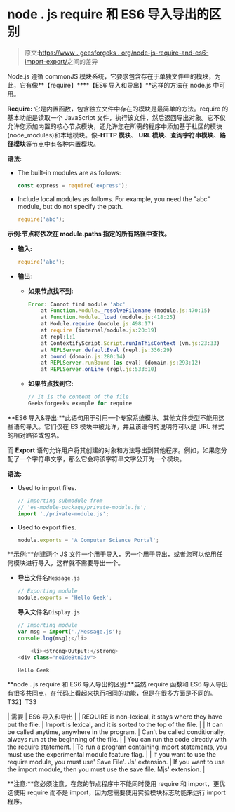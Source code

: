 # node . js require 和 ES6 导入导出的区别

> 原文:[https://www . geesforgeks . org/node-js-require-and-es6-import-export/](https://www.geeksforgeeks.org/difference-between-node-js-require-and-es6-import-and-export/)之间的差异

Node.js 遵循 commonJS 模块系统，它要求包含存在于单独文件中的模块，为此，它有像**【require】****【ES6 导入和导出】**这样的方法在 node.js 中可用。

**Require:** 它是内置函数，包含独立文件中存在的模块是最简单的方法。require 的基本功能是读取一个 JavaScript 文件，执行该文件，然后返回导出对象。它不仅允许您添加内置的核心节点模块，还允许您在所需的程序中添加基于社区的模块(node_modules)和本地模块。像–**HTTP 模块**、 **URL 模块**、**查询字符串模块**、**路径模块**等节点中有各种内置模块。

**语法:**

*   The built-in modules are as follows:

    ```js
    const express = require('express');
    ```

*   Include local modules as follows. For example, you need the "abc" module, but do not specify the path.

    ```js
    require('abc');
    ```

**示例:**节点将依次在 module.paths 指定的所有路径中查找**。**

*   **输入:**

    ```js
    require('abc');
    ```

*   **输出:**
    *   **如果节点找不到:**

        ```js
        Error: Cannot find module 'abc'
            at Function.Module._resolveFilename (module.js:470:15)
            at Function.Module._load (module.js:418:25)
            at Module.require (module.js:498:17)
            at require (internal/module.js:20:19)
            at repl:1:1
            at ContextifyScript.Script.runInThisContext (vm.js:23:33)
            at REPLServer.defaultEval (repl.js:336:29)
            at bound (domain.js:280:14)
            at REPLServer.runBound [as eval] (domain.js:293:12)
            at REPLServer.onLine (repl.js:533:10)
        ```

    *   **如果节点找到它:**

        ```js
        // It is the content of the file
        Geeksforgeeks example for require
        ```

**ES6 导入&导出:**此语句用于引用一个专家系统模块。其他文件类型不能用这些语句导入。它们仅在 ES 模块中被允许，并且该语句的说明符可以是 URL 样式的相对路径或包名。

而 **Export** 语句允许用户将其创建的对象和方法导出到其他程序。例如，如果您分配了一个字符串文字，那么它会将该字符串文字公开为一个模块。

**语法:**

*   Used to import files.

    ```js
    // Importing submodule from 
    // 'es-module-package/private-module.js';
    import './private-module.js';
    ```

*   Used to export files.

    ```js
    module.exports = 'A Computer Science Portal';
    ```

**示例:**创建两个 JS 文件一个用于导入，另一个用于导出，或者您可以使用任何模块进行导入，这样就不需要导出一个。

*   **导出**文件名`Message.js`

    ```js
    // Exporting module
    module.exports = 'Hello Geek';
    ```

    **导入**文件名`Display.js`

    ```js
    // Importing module
    var msg = import('./Message.js');
    console.log(msg);</li>

        <li><strong>Output:</strong>
    <div class="noIdeBtnDiv">

    Hello Geek
    ```

**node . js require 和 ES6 导入导出的区别:**虽然 require 函数和 ES6 导入导出有很多共同点，在代码上看起来执行相同的功能，但是在很多方面是不同的。T32】T33

| 需要 | ES6 导入和导出 |
| REQUIRE is non-lexical, it stays where they have put the file. | Import is lexical, and it is sorted to the top of the file. |
| It can be called anytime, anywhere in the program. | Can't be called conditionally, always run at the beginning of the file. |
| You can run the code directly with the require statement. | To run a program containing import statements, you must use the experimental module feature flag. |
| If you want to use the require module, you must use' Save File'. Js' extension. | If you want to use the import module, then you must use the save file. Mjs' extension. |

**注意:**您必须注意，在您的节点程序中不能同时使用 require 和 import，更优选使用 require 而不是 import，因为您需要使用实验模块标志功能来运行 import 程序。